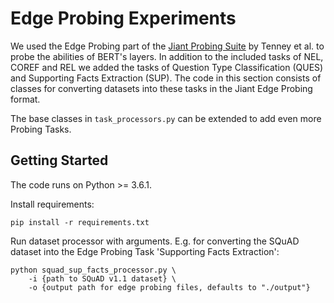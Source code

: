# Edge Probing Experiments
We used the Edge Probing part of the [Jiant Probing Suite](https://github.com/nyu-mll/jiant/tree/master/probing) by Tenney et al. to probe the abilities of BERT's layers. In addition to the included tasks of NEL, COREF and REL we added the tasks of Question Type Classification (QUES) and Supporting Facts Extraction (SUP). The code in this section consists of classes for converting datasets into these tasks in the Jiant Edge Probing format.

The base classes in `task_processors.py` can be extended to add even more Probing Tasks.

## Getting Started
The code runs on Python >= 3.6.1.

Install requirements:

`pip install -r requirements.txt`

Run dataset processor with arguments. 
E.g. for converting the SQuAD dataset into the Edge Probing Task 'Supporting Facts Extraction':

```shell
python squad_sup_facts_processor.py \
    -i {path to SQuAD v1.1 dataset} \
    -o {output path for edge probing files, defaults to "./output"}
```